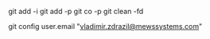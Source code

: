 git add -i
git add -p
git co -p
git clean -fd

git config user.email "vladimir.zdrazil@mewssystems.com"
